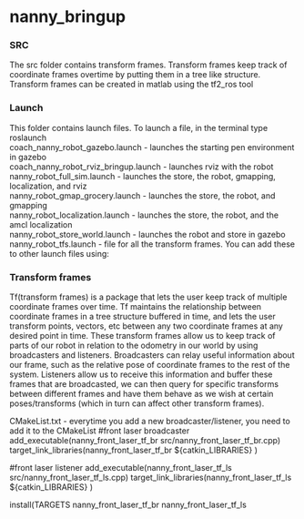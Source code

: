 # nanny_bringup
<h3>SRC</h3> 
The src folder contains transform frames.  Transform frames keep track of coordinate frames overtime by putting them in a tree like structure.
Transform frames can be created in matlab using the tf2_ros tool

<h3>Launch</h3>
This folder contains launch files.  To launch a file, in the terminal type roslaunch <folder name> <launch file name>
  </br>
coach_nanny_robot_gazebo.launch - launches the starting pen environment in gazebo
  </br>
coach_nanny_robot_rviz_bringup.launch - launches rviz with the robot
 </br>
nanny_robot_full_sim.launch - launches the store, the robot, gmapping, localization, and rviz
  </br>
nanny_robot_gmap_grocery.launch - launches the store, the robot, and gmapping
 </br>
nanny_robot_localization.launch - launches the store, the robot, and the amcl localization
 </br>
nanny_robot_store_world.launch - launches the robot and store in gazebo
 </br>
nanny_robot_tfs.launch - file for all the transform frames. You can add these to other launch files using: <include file="$(find nanny_bringup)/launch/nanny_robot_tfs.launch"/>

<h3>Transform frames</h3>
Tf(transform frames) is a package that lets the user keep track of multiple coordinate frames over time. Tf maintains the relationship between coordinate frames in a tree structure buffered in time, and lets the user transform points, vectors, etc between any two coordinate frames at any desired point in time.
These transform frames allow us to keep track of parts of our robot in relation to the odometry in our world by using broadcasters and listeners. Broadcasters can relay useful information about our frame, such as the relative pose of coordinate frames to the rest of the system. Listeners allow us to receive this information and buffer these frames that are broadcasted, we can then query for specific transforms between different frames and have them behave as we wish at certain poses/transforms (which in turn can affect other transform frames).

CMakeList.txt - everytime you add a new broadcaster/listener, you need to add it to the CMakeList
#front laser broadcaster
add_executable(nanny_front_laser_tf_br src/nanny_front_laser_tf_br.cpp)
target_link_libraries(nanny_front_laser_tf_br
 ${catkin_LIBRARIES}
)
 
#front laser listener
add_executable(nanny_front_laser_tf_ls src/nanny_front_laser_tf_ls.cpp)
target_link_libraries(nanny_front_laser_tf_ls
 ${catkin_LIBRARIES}
)
 
install(TARGETS nanny_front_laser_tf_br nanny_front_laser_tf_ls
